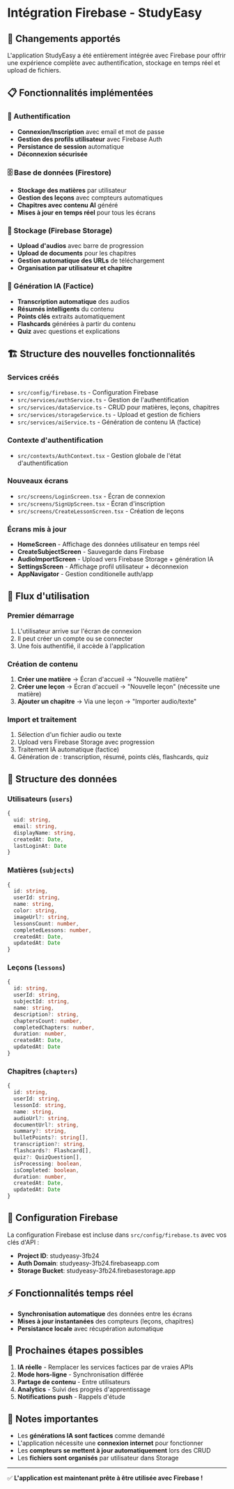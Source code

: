 # Intégration Firebase - StudyEasy

## 🚀 Changements apportés

L'application StudyEasy a été entièrement intégrée avec Firebase pour offrir une expérience complète avec authentification, stockage en temps réel et upload de fichiers.

## 📋 Fonctionnalités implémentées

### 🔐 Authentification
- **Connexion/Inscription** avec email et mot de passe
- **Gestion des profils utilisateur** avec Firebase Auth
- **Persistance de session** automatique
- **Déconnexion sécurisée**

### 🗄️ Base de données (Firestore)
- **Stockage des matières** par utilisateur
- **Gestion des leçons** avec compteurs automatiques
- **Chapitres avec contenu AI** généré
- **Mises à jour en temps réel** pour tous les écrans

### 📁 Stockage (Firebase Storage)
- **Upload d'audios** avec barre de progression
- **Upload de documents** pour les chapitres
- **Gestion automatique des URLs** de téléchargement
- **Organisation par utilisateur et chapitre**

### 🤖 Génération IA (Factice)
- **Transcription automatique** des audios
- **Résumés intelligents** du contenu
- **Points clés** extraits automatiquement
- **Flashcards** générées à partir du contenu
- **Quiz** avec questions et explications

## 🏗️ Structure des nouvelles fonctionnalités

### Services créés
- `src/config/firebase.ts` - Configuration Firebase
- `src/services/authService.ts` - Gestion de l'authentification
- `src/services/dataService.ts` - CRUD pour matières, leçons, chapitres
- `src/services/storageService.ts` - Upload et gestion de fichiers
- `src/services/aiService.ts` - Génération de contenu IA (factice)

### Contexte d'authentification
- `src/contexts/AuthContext.tsx` - Gestion globale de l'état d'authentification

### Nouveaux écrans
- `src/screens/LoginScreen.tsx` - Écran de connexion
- `src/screens/SignUpScreen.tsx` - Écran d'inscription
- `src/screens/CreateLessonScreen.tsx` - Création de leçons

### Écrans mis à jour
- **HomeScreen** - Affichage des données utilisateur en temps réel
- **CreateSubjectScreen** - Sauvegarde dans Firebase
- **AudioImportScreen** - Upload vers Firebase Storage + génération IA
- **SettingsScreen** - Affichage profil utilisateur + déconnexion
- **AppNavigator** - Gestion conditionelle auth/app

## 🔄 Flux d'utilisation

### Premier démarrage
1. L'utilisateur arrive sur l'écran de connexion
2. Il peut créer un compte ou se connecter
3. Une fois authentifié, il accède à l'application

### Création de contenu
1. **Créer une matière** → Écran d'accueil → "Nouvelle matière"
2. **Créer une leçon** → Écran d'accueil → "Nouvelle leçon" (nécessite une matière)
3. **Ajouter un chapitre** → Via une leçon → "Importer audio/texte"

### Import et traitement
1. Sélection d'un fichier audio ou texte
2. Upload vers Firebase Storage avec progression
3. Traitement IA automatique (factice)
4. Génération de : transcription, résumé, points clés, flashcards, quiz

## 💾 Structure des données

### Utilisateurs (`users`)
```typescript
{
  uid: string,
  email: string,
  displayName: string,
  createdAt: Date,
  lastLoginAt: Date
}
```

### Matières (`subjects`)
```typescript
{
  id: string,
  userId: string,
  name: string,
  color: string,
  imageUrl?: string,
  lessonsCount: number,
  completedLessons: number,
  createdAt: Date,
  updatedAt: Date
}
```

### Leçons (`lessons`)
```typescript
{
  id: string,
  userId: string,
  subjectId: string,
  name: string,
  description?: string,
  chaptersCount: number,
  completedChapters: number,
  duration: number,
  createdAt: Date,
  updatedAt: Date
}
```

### Chapitres (`chapters`)
```typescript
{
  id: string,
  userId: string,
  lessonId: string,
  name: string,
  audioUrl?: string,
  documentUrl?: string,
  summary?: string,
  bulletPoints?: string[],
  transcription?: string,
  flashcards?: Flashcard[],
  quiz?: QuizQuestion[],
  isProcessing: boolean,
  isCompleted: boolean,
  duration: number,
  createdAt: Date,
  updatedAt: Date
}
```

## 🔧 Configuration Firebase

La configuration Firebase est incluse dans `src/config/firebase.ts` avec vos clés d'API :
- **Project ID**: studyeasy-3fb24
- **Auth Domain**: studyeasy-3fb24.firebaseapp.com
- **Storage Bucket**: studyeasy-3fb24.firebasestorage.app

## ⚡ Fonctionnalités temps réel

- **Synchronisation automatique** des données entre les écrans
- **Mises à jour instantanées** des compteurs (leçons, chapitres)
- **Persistance locale** avec récupération automatique

## 🎯 Prochaines étapes possibles

1. **IA réelle** - Remplacer les services factices par de vraies APIs
2. **Mode hors-ligne** - Synchronisation différée
3. **Partage de contenu** - Entre utilisateurs
4. **Analytics** - Suivi des progrès d'apprentissage
5. **Notifications push** - Rappels d'étude

## 🚨 Notes importantes

- Les **générations IA sont factices** comme demandé
- L'application nécessite une **connexion internet** pour fonctionner
- Les **compteurs se mettent à jour automatiquement** lors des CRUD
- Les **fichiers sont organisés** par utilisateur dans Storage

---

✅ **L'application est maintenant prête à être utilisée avec Firebase !**

